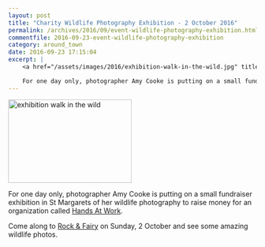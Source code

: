 ```yaml
---
layout: post
title: "Charity Wildlife Photography Exhibition - 2 October 2016"
permalink: /archives/2016/09/event-wildlife-photography-exhibition.html
commentfile: 2016-09-23-event-wildlife-photography-exhibition
category: around_town
date: 2016-09-23 17:15:04
excerpt: |
    <a href="/assets/images/2016/exhibition-walk-in-the-wild.jpg" title="See larger version of - exhibition walk in the wild"><img src="/assets/images/2016/exhibition-walk-in-the-wild_thumb.jpg" width="150" height="101" alt="exhibition walk in the wild" class="photo right" /></a>

    For one day only, photographer Amy Cooke is putting on a small fundraiser exhibition in St Margarets of her wildlife photography to raise money for an  organization called <a href="http://www.handsatwork.org/.">Hands At Work</a>
---
```


<a href="/assets/images/2016/exhibition-walk-in-the-wild.jpg" title="See larger version of - exhibition walk in the wild"><img src="/assets/images/2016/exhibition-walk-in-the-wild_thumb.jpg" width="250" height="169" alt="exhibition walk in the wild" class="photo right" /></a>

For one day only, photographer Amy Cooke is putting on a small fundraiser exhibition in St Margarets of her wildlife photography to raise money for an organization called [Hands At Work](http://www.handsatwork.org/).

Come along to [Rock & Fairy](https://stmargarets.london/directory/health_aNd_beauty/201009031147) on Sunday, 2 October and see some amazing wildlife photos.
